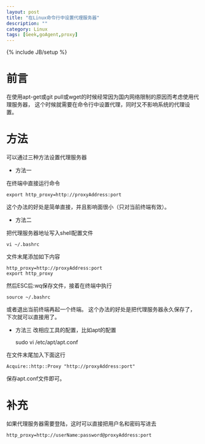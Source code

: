 ```yaml
---
layout: post
title: "在Linux命令行中设置代理服务器"
description: ""
category: Linux
tags: [Geek,goAgent,proxy]
---
```

{% include JB/setup %}

前言
=====
在使用apt-get或git pull或wget的时候经常因为国内网络限制的原因而考虑使用代理服务器，
这个时候就需要在命令行中设置代理，同时又不影响系统的代理设置。

方法
=====
可以通过三种方法设置代理服务器

* 方法一

在终端中直接运行命令 

	export http_proxy=http://proxyAddress:port

这个办法的好处是简单直接，并且影响面很小（只对当前终端有效）。

* 方法二

把代理服务器地址写入shell配置文件

	vi ~/.bashrc

文件末尾添加如下内容

	http_proxy=http://proxyAddress:port
	export http_proxy

然后ESC后:wq保存文件，接着在终端中执行 

	source ~/.bashrc

或者退出当前终端再起一个终端。
这个办法的好处是把代理服务器永久保存了，下次就可以直接用了。

* 方法三
改相应工具的配置，比如apt的配置 

	sudo vi /etc/apt/apt.conf

在文件末尾加入下面这行 

	Acquire::http::Proxy "http://proxyAddress:port"

保存apt.conf文件即可。

补充
=====
如果代理服务器需要登陆，这时可以直接把用户名和密码写进去

	http_proxy=http://userName:password@proxyAddress:port

